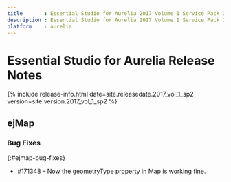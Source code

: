 ```yaml
---
title		: Essential Studio for Aurelia 2017 Volume 1 Service Pack 2 Release Notes
description : Essential Studio for Aurelia 2017 Volume 1 Service Pack 2 Release Notes
platform	: aurelia
---
```


# Essential Studio for Aurelia Release Notes

{% include release-info.html date=site.releasedate.2017_vol_1_sp2 version=site.version.2017_vol_1_sp2 %} 





## ejMap

### Bug Fixes
{:#ejmap-bug-fixes}

* \#171348 – Now the geometryType property in Map is working fine.

